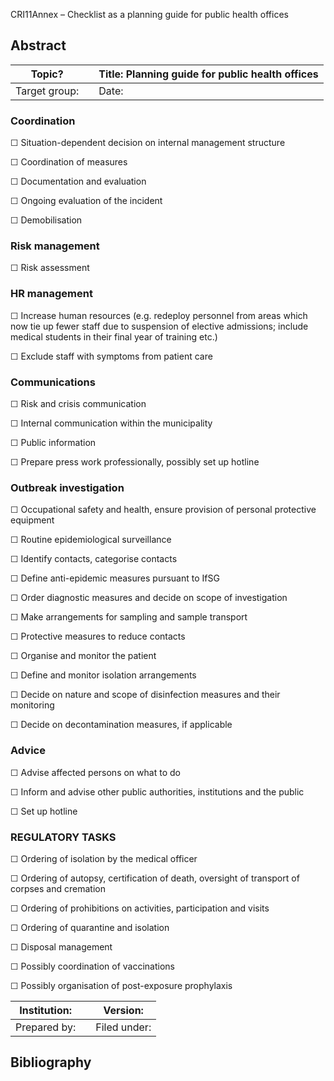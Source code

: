 CRI11Annex – Checklist as a planning guide for public health offices

## Abstract

| **Topic?**     |   | **Title: Planning guide for public health offices** |
|----------------|---|-----------------------------------------------------|
| Target group:  |   | Date:                                               |

### Coordination

☐ Situation-dependent decision on internal management structure

☐ Coordination of measures

☐ Documentation and evaluation

☐ Ongoing evaluation of the incident

☐ Demobilisation

### Risk management

☐ Risk assessment

### HR management

☐ Increase human resources (e.g. redeploy personnel from areas which now tie up
fewer staff due to suspension of elective admissions; include medical students
in their final year of training etc.)

☐ Exclude staff with symptoms from patient care

### Communications

☐ Risk and crisis communication

☐ Internal communication within the municipality

☐ Public information

☐ Prepare press work professionally, possibly set up hotline

### Outbreak investigation 

☐ Occupational safety and health, ensure provision of personal protective
equipment

☐ Routine epidemiological surveillance

☐ Identify contacts, categorise contacts

☐ Define anti-epidemic measures pursuant to IfSG

☐ Order diagnostic measures and decide on scope of investigation

☐ Make arrangements for sampling and sample transport

☐ Protective measures to reduce contacts

☐ Organise and monitor the patient

☐ Define and monitor isolation arrangements

☐ Decide on nature and scope of disinfection measures and their monitoring

☐ Decide on decontamination measures, if applicable

### Advice

☐ Advise affected persons on what to do

☐ Inform and advise other public authorities, institutions and the public

☐ Set up hotline

### REGULATORY TASKS

☐ Ordering of isolation by the medical officer

☐ Ordering of autopsy, certification of death, oversight of transport of corpses
and cremation

☐ Ordering of prohibitions on activities, participation and visits

☐ Ordering of quarantine and isolation

☐ Disposal management

☐ Possibly coordination of vaccinations

☐ Possibly organisation of post-exposure prophylaxis

| **Institution:** |   | **Version:**  |
|------------------|---|---------------|
| Prepared by:     |   | Filed under:  |

## Bibliography
